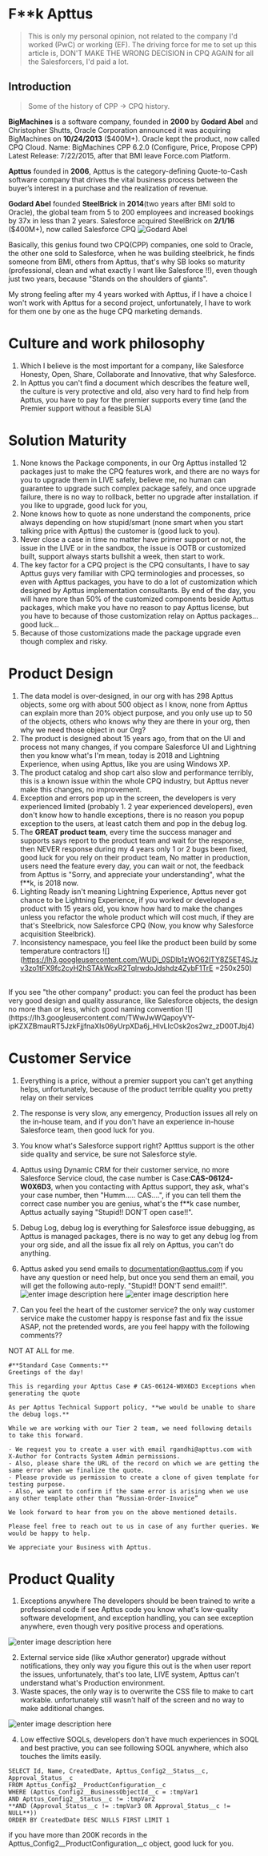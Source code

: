 # F**k Apttus
> This is only my personal opinion, not related to the company I'd worked (PwC) or working (EF).
> The driving force for me to set up this article is, 
> DON'T MAKE THE WRONG DECISION in CPQ AGAIN for all the Salesforcers,
> I'd paid a lot.

## Introduction
>Some of the history of CPP -> CPQ history.

**BigMachines** is a software company, founded in **2000** by **Godard Abel** and Christopher Shutts, Oracle Corporation announced it was acquiring BigMachines on **10/24/2013** ($400M+). Oracle kept the product, now called CPQ Cloud.
Name: BigMachines CPP 6.2.0 (Configure, Price, Propose CPP)
Latest Release: 7/22/2015, after that BMI leave Force.com Platform.

**Apttus** founded in **2006**, Apttus is the category-defining Quote-to-Cash software company that drives the vital business process between the buyer’s interest in a purchase and the realization of revenue.

**Godard Abel** founded **SteelBrick** in **2014**(two years after BMI sold to Oracle), the global team from 5 to 200 employees and increased bookings by 37x in less than 2 years. Salesforce acquired SteelBrick on **2/1/16** ($400M+), now called Salesforce CPQ
![Godard Abel](https://media.licdn.com/dms/image/C4E03AQHJCbLb0BaCxA/profile-displayphoto-shrink_800_800/0?e=1542240000&v=beta&t=4Gf8tsWFgol6aWk5QzM_uWsUNBlsUcofuSmB2I5tX5E)

Basically, this genius found two CPQ(CPP) companies, one sold to Oracle, the other one sold to Salesforce, when he was building steelbrick, he finds someone from BMI, others from Apttus, that's why SB looks so maturity (professional, clean and what exactly I want like Salesforce !!), even though just two years, because "Stands on the shoulders of giants".

My strong feeling after my 4 years worked with Apttus, if I have a choice I won't work with Apttus for a second project, unfortunately, I have to work for them one by one as the huge CPQ marketing demands.

# Culture and work philosophy
1. Which I believe is the most important for a company, like Salesforce Honesty, Open, Share, Collaborate and Innovative, that why Salesforce.
2. In Apttus you can't find a document which describes the feature well, the culture is very protective and old, also very hard to find help from Apttus, you have to pay for the premier supports every time (and the Premier support without a feasible SLA)

# Solution Maturity
1. None knows the Package components, in our Org Apttus installed 12 packages just to make the CPQ features work, and there are no ways for you to upgrade them in LIVE safely, believe me, no human can guarantee to upgrade such complex package safely, and once upgrade failure, there is no way to rollback, better no upgrade after installation. if you like to upgrade, good luck for you,
2. None knows how to quote as none understand the components, price always depending on how stupid/smart (none smart when you start talking price with Apttus) the customer is (good luck to you).
3. Never close a case in time no matter have primer support or not, the issue in the LIVE or in the sandbox, the issue is OOTB or customized built, support always starts bullshit a week, then start to work.
4. The key factor for a CPQ project is the CPQ consultants, I have to say Apttus guys very familiar with CPQ terminologies and processes, so even with Apttus packages, you have to do a lot of customization which designed by Apttus implementation consultants. By end of the day, you will have more than 50% of the customized components beside Apttus packages, which make you have no reason to pay Apttus license, but you have to because of those customization relay on Apttus packages... good luck...
5. Because of those customizations made the package upgrade even though complex and risky.

# Product Design
1. The data model is over-designed, in our org with has 298 Apttus objects, some org with about 500 object as I know, none from Apttus can explain more than 20% object purpose, and you only use up to 50 of the objects, others who knows why they are there in your org, then why we need those object in our Org?
2. The product is designed about 15 years ago, from that on the UI and process not many changes, if you compare Salesforce UI and Lightning then you know what's I'm mean, today is 2018 and Lightning Experience, when using Apttus, like you are using Windows XP.
3. The product catalog and shop cart also slow and performance terribly, this is a known issue within the whole CPQ industry, but Apttus never make this changes, no improvement.
4. Exception and errors pop up in the screen, the developers is very experienced limited (probably 1. 2 year experienced developers), even don't know how to handle exceptions, there is no reason you popup exception to the users, at least catch them and pop in the debug log.
5. The **GREAT product team**, every time the success manager and supports says report to the product team and wait for the response, then NEVER response during my 4 years only 1 or 2 bugs been fixed, good luck for you rely on their product team, No matter in production, users need the feature every day, you can wait or not, the  feedback from Apttus is "Sorry, and appreciate your understanding", what the f**k, is 2018 now.
6. Lighting Ready isn't meaning Lightning Experience, Apttus never got chance to be Lightning Experience, if you worked or developed a product with 15 years old, you know how hard to make the changes unless you refactor the whole product which will cost much, if they are that's Steelbrick, now Salesforce CPQ (Now, you know why Salesforce acquisition Steelbrick).
7. Inconsistency namespace, you feel like the product been build by some temperature contractors
![](https://lh3.googleusercontent.com/WUDj_0SDlb1zWO62lTY8Z5ET4SJzv3zo1tFX9fc2cyH2hSTAkWcxR2TqlrwdoJdshdz4ZybF1TrE =250x250)  
<br/>
If you see "the other company" product: you can feel the product has been very good design and quality assurance, like Salesforce objects, the design no more than or less, which good naming convention
![](https://lh3.googleusercontent.com/TWwJwWQapoyVY-ipKZXZBmauRT5JzkFjjfnaXIs06yUrpXDa6j_HlvLIcOsk2os2wz_zD00TJbj4)

# Customer Service
1. Everything is a price, without a premier support you can't get anything helps, unfortunately, because of the product terrible quality you pretty relay on their services
2. The response is very slow, any emergency, Production issues all rely on the in-house team, and if you don't have an experience in-house Salesforce team, then good luck for you.
3. You know what's Salesforce support right? Aptttus support is the other side quality and service, be sure not Salesforce style.
4. Apttus using Dynamic CRM for their customer service, no more Salesforce Service cloud, the case number is Case:**CAS-06124-W0X6D3**, when you contacting with Apttus support, they ask, what's your case number, then "Humm..... CAS....", if you can tell them the correct case number you are genius, what's the f**k case number, Apttus actually saying "Stupid!! DON'T open case!!".
5. Debug Log, debug log is everything for Salesforce issue debugging, as Apttus is managed packages, there is no way to get any debug log from your org side, and all the issue fix all rely on Apttus, you can't do anything.
6. Apttus asked you send emails to documentation@apttus.com if you have any question or need help, but once you send them an email, you will get the following auto-reply.  "Stupid!! DON'T send email!!".
![enter image description here](https://lh3.googleusercontent.com/9eSDGd94idGhX08qaMC3PqV5FlemjgNG45TX_5N3l2JRTMBvASSjptgejB1sx2krJAKqm_Ic_syb)
![enter image description here](https://lh3.googleusercontent.com/b0a4YSgSFfb-MTltWeByrmLNDtv7_jcb-yHrOp_wfy_hR7-FIxONNqnma6MeDBjQU6yQnOIeRNzU)

8. Can you feel the heart of the customer service? the only way customer service make the customer happy is response fast and fix the issue ASAP, not the pretended words, are you feel happy with the following comments??

NOT AT ALL for me.
```
#**Standard Case Comments:**
Greetings of the day!

This is regarding your Apttus Case # CAS-06124-W0X6D3 Exceptions when generating the quote

As per Apttus Technical Support policy, **we would be unable to share the debug logs.**

While we are working with our Tier 2 team, we need following details to take this forward.

- We request you to create a user with email rgandhi@apttus.com with X-Author for Contracts System Admin permissions.  
- Also, please share the URL of the record on which we are getting the same error when we finalize the quote.  
- Please provide us permission to create a clone of given template for testing purpose.  
- Also, we want to confirm if the same error is arising when we use any other template other than “Russian-Order-Invoice”

We look forward to hear from you on the above mentioned details.

Please feel free to reach out to us in case of any further queries. We would be happy to help.

We appreciate your Business with Apttus.
```
# Product Quality
1. Exceptions anywhere
The developers should be been trained to write a professional code if see Apttus code you know what's low-quality software development, and exception handling, you can see exception anywhere, even though very positive process and operations.

![enter image description here](https://lh3.googleusercontent.com/J1o1t5t7O_sp5NKR1-DuL5Y019PDtvxsahloS9ebiNhviEO17MA4nUj18eSYNvIjJPSSETyXGu1R)

2. External service side (like xAuthor generator) upgrade without notifications, they only way you figure this out is the when user report the issues, unfortunately, that's too late, LIVE system, Apttus can't understand what's Production environment.
3. Waste spaces, the only way is to overwrite the CSS file to make to cart workable. unfortunately still wasn't half of the screen and no way to make additional changes.

![enter image description here](https://lh3.googleusercontent.com/Re8U9gh32D4g8w9POFJMkrJqyct1shFk5nLOSJMv6LeBih0tVaCRCoF4YLT54qq5tkm6lpHSl41U)

4. Low effective SOQLs, developers don't have much experiences in SOQL and best practive, you can see following SOQL anywhere, which also touches the limits easily.
```
SELECT Id, Name, CreatedDate, Apttus_Config2__Status__c, Approval_Status__c
FROM Apttus_Config2__ProductConfiguration__c
WHERE (Apttus_Config2__BusinessObjectId__c = :tmpVar1
AND Apttus_Config2__Status__c != :tmpVar2
**AND (Approval_Status__c != :tmpVar3 OR Approval_Status__c != NULL**))
ORDER BY CreatedDate DESC NULLS FIRST LIMIT 1
```
if you have more than 200K records in the Apttus_Config2__ProductConfiguration__c object, good luck for you.
<!--stackedit_data:
eyJoaXN0b3J5IjpbLTE0ODA1NTk5OSwxMDgyMjQ3NTUwLDE1OT
EzNDc4NzYsMTM2NTAxMzY2Niw3MDEyNTg5NDYsMjE0MTU5MzM2
NywyMTY5OTY2NTIsNDQwOTgzNzI5LC0xNzU2NzY1ODAxLC0xNz
UxODYzNDg2LC01MjQ4NDgyMzUsMjA2NTk4ODkwMSwtMTczMzcz
MTM4OCwtMTY2MDIxODA4MCwtMjE0NjAzNDUwNiw0NDI5NTQzNC
wtMjEwMjc5NjAwNyw0MDcxOTIxMTYsMTk0MzAyNjEwLDc1MDgy
NDk0Nl19
-->